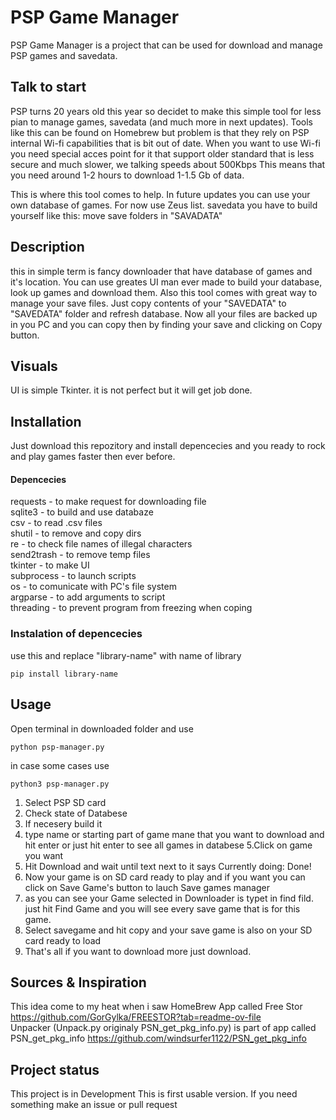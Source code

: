 # PSP Game Manager
PSP Game Manager is a project that can be used for download and manage PSP games and savedata.


## Talk to start
PSP turns 20 years old this year so decidet to make this simple tool for less pian to manage games, savedata (and much more in next updates).
Tools like this can be found on Homebrew but problem is that they rely on PSP internal Wi-fi capabilities that is bit out of date.
When you want to use Wi-fi you need special acces point for it that support older standard that is less secure and much slower, we talking speeds about 500Kbps This means that you need around 1-2 hours to download 1-1.5 Gb of data. 

This is where this tool comes to help. 
In future updates you can use your own database of games. For now use Zeus list. 
savedata you have to build yourself like  this: move save folders in "SAVADATA"


## Description
this in simple term is fancy downloader that have database of games and it's location. You can use greates UI man ever made to build your database, look up games and download them. Also this tool comes with great way to manage your save files. Just copy contents of your "SAVEDATA" to "SAVEDATA" folder and refresh database. Now all your files are backed up in you PC and you can copy then by finding your save and clicking on Copy button.


## Visuals
UI is simple Tkinter. it is not perfect but it will get job done.

## Installation
Just download this repozitory and install depencecies and you ready to rock and play games faster then ever before. 

#### Depencecies
requests - to make request for downloading file \
sqlite3 - to build and use databaze \
csv - to read .csv files\
shutil - to remove and copy dirs \
re - to check file names of illegal characters\
send2trash - to remove temp files \
tkinter - to make UI\
subprocess - to launch scripts\
os - to comunicate with PC's file system\
argparse - to add arguments to script\
threading - to prevent program from freezing when coping 

### Instalation of depencecies
use this and replace "library-name" with name of library
```
pip install library-name
```


## Usage
Open terminal in downloaded folder and use 
```
python psp-manager.py
```
in case some cases use 
```
python3 psp-manager.py
```
1. Select PSP SD card
2. Check state of Databese
3. If necesery build it 
4. type name or starting part of game mane that you want to download and hit enter or just hit enter to see all games in databese
5.Click on game you want 
5. Hit Download and wait until text next to it says Currently doing: Done!
6. Now your game is on SD card ready to play and if you want you can click on Save Game's button to lauch Save games manager
7. as you can see your Game selected in Downloader is typet in find fild. just hit Find Game and you will see every save game that is for this game. 
8. Select savegame and hit copy and your save game is also on your SD card ready to load 
9. That's all if you want to download more just download. 

## Sources & Inspiration
This idea come to my heat when i saw HomeBrew App called Free Stor \
https://github.com/GorGylka/FREESTOR?tab=readme-ov-file \
Unpacker (Unpack.py originaly PSN_get_pkg_info.py) is part of app called PSN_get_pkg_info
https://github.com/windsurfer1122/PSN_get_pkg_info 

## Project status
This project is in Development This is first usable version. If you need something make an issue or pull request
